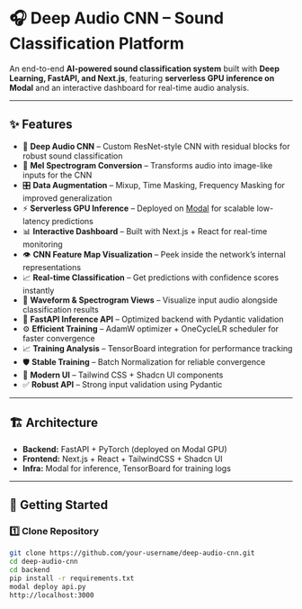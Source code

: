 # 🎧 Deep Audio CNN – Sound Classification Platform  

An end-to-end **AI-powered sound classification system** built with **Deep Learning, FastAPI, and Next.js**, featuring **serverless GPU inference on Modal** and an interactive dashboard for real-time audio analysis.  

---

## ✨ Features  

- 🧠 **Deep Audio CNN** – Custom ResNet-style CNN with residual blocks for robust sound classification  
- 🎼 **Mel Spectrogram Conversion** – Transforms audio into image-like inputs for the CNN  
- 🎛️ **Data Augmentation** – Mixup, Time Masking, Frequency Masking for improved generalization  
- ⚡ **Serverless GPU Inference** – Deployed on [Modal](https://modal.com) for scalable low-latency predictions  
- 📊 **Interactive Dashboard** – Built with Next.js + React for real-time monitoring  
- 👁️ **CNN Feature Map Visualization** – Peek inside the network’s internal representations  
- 📈 **Real-time Classification** – Get predictions with confidence scores instantly  
- 🌊 **Waveform & Spectrogram Views** – Visualize input audio alongside classification results  
- 🚀 **FastAPI Inference API** – Optimized backend with Pydantic validation  
- ⚙️ **Efficient Training** – AdamW optimizer + OneCycleLR scheduler for faster convergence  
- 📈 **Training Analysis** – TensorBoard integration for performance tracking  
- 🛡️ **Stable Training** – Batch Normalization for reliable convergence  
- 🎨 **Modern UI** – Tailwind CSS + Shadcn UI components  
- ✅ **Robust API** – Strong input validation using Pydantic  



---

## 🏗️ Architecture  


- **Backend:** FastAPI + PyTorch (deployed on Modal GPU)  
- **Frontend:** Next.js + React + TailwindCSS + Shadcn UI  
- **Infra:** Modal for inference, TensorBoard for training logs  

---

## 🚀 Getting Started  

### 1️⃣ Clone Repository  
```bash
git clone https://github.com/your-username/deep-audio-cnn.git
cd deep-audio-cnn
cd backend
pip install -r requirements.txt
modal deploy api.py
http://localhost:3000


